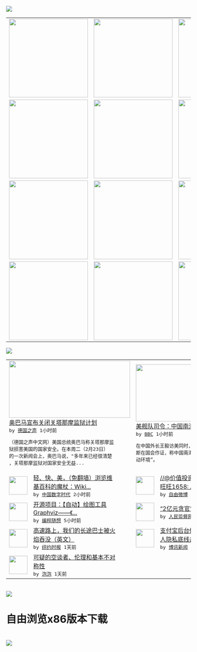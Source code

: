 

<a href="https://github.com/greatfire/z/raw/master/FreeBrowser.apk"><img src="https://raw.githubusercontent.com/greatfire/wiki/master/x/header.png" /></a><table><tr><td width="262" align="center" valign="center"><a href="https://github.com/greatfire/wiki/wiki/nyt" title="纽约时报中文网 国际纵览"><img src="https://raw.githubusercontent.com/greatfire/wiki/master/x/nyt_flag.png" width="215"/></a></td><td width="262" align="center" valign="center"><a href="https://github.com/greatfire/wiki/wiki/dw" title=""><img src="https://raw.githubusercontent.com/greatfire/wiki/master/x/dw_flag.png" width="215"/></a></td><td width="262" align="center" valign="center"><a href="https://github.com/greatfire/wiki/wiki/rmjd" title=""><img src="https://raw.githubusercontent.com/greatfire/wiki/master/x/rmjd_flag.png" width="215"/></a></td></tr><tr><td width="262" align="center" valign="center"><a href="https://github.com/paopaonetizen/website" title="泡泡 - 未经审查的互联网信息"><img src="https://raw.githubusercontent.com/greatfire/wiki/master/x/pp_flag.png" width="215"/></a></td><td width="262" align="center" valign="center"><a href="https://github.com/getlantern/mirror" title="以及自由微博和GreatFire.org官方中文论坛"><img src="https://raw.githubusercontent.com/greatfire/wiki/master/x/lantern_flag.png" width="215"/></a></td><td width="262" align="center" valign="center"><a href="https://github.com/cdtmirrors/m/" title=""><img src="https://raw.githubusercontent.com/greatfire/wiki/master/x/cdt_flag.png" width="215"/></a></td></tr><tr><td width="262" align="center" valign="center"><a href="https://github.com/program-think/blog" title="编程随想的博客"><img src="https://raw.githubusercontent.com/greatfire/wiki/master/x/pt_flag.png" width="215"/></a></td><td width="262" align="center" valign="center"><a href="https://github.com/greatfire/wiki/wiki/bbc" title=""><img src="https://raw.githubusercontent.com/greatfire/wiki/master/x/bbc_flag.png" width="215"/></a></td><td width="262" align="center" valign="center"><a href="https://github.com/freeweibo/s" title="自由微博 - 匿名和不受屏蔽的新浪微博搜索"><img src="https://raw.githubusercontent.com/greatfire/wiki/master/x/fw_flag.png" width="215"/></a></td></tr><tr><td width="262" align="center" valign="center"><a href="https://github.com/greatfire/wiki/wiki/google" title=""><img src="https://raw.githubusercontent.com/greatfire/wiki/master/x/google_flag.png" width="215"/></a></td><td width="262" align="center" valign="center"><a href="https://github.com/bxnews/boxun" title=""><img src="https://raw.githubusercontent.com/greatfire/wiki/master/x/bx_flag.png" width="215"/></a></td><td width="262" align="center" valign="center"><a href="https://github.com/greatfire/wiki/wiki/open-source" title="欢迎访问GreatFire.org开发者项目网站"><img src="https://raw.githubusercontent.com/greatfire/wiki/master/x/open-source_flag.png" width="215"/></a></td></tr></table><img src="https://raw.githubusercontent.com/greatfire/wiki/master/x/newsfeed text.png" /><table cols="4"><tr><td colspan="2" width="380"><a href="http://dw.com/p/1I0kr?maca=chi-GK-text-greatfire-all-chinese-15625-xml-mrss"><img src="http://www.dw.com/image/0,,18121857_302,00.jpg" width="330" height="156"/></a></br><a href="http://dw.com/p/1I0kr?maca=chi-GK-text-greatfire-all-chinese-15625-xml-mrss">奥巴马宣布关闭关塔那摩监狱计划</a></br><kbd> by <a href="http://dw.de">德国之声</a> 1小时前 </kbd></br><pre>（德国之声中文网）美国总统奥巴马称关塔那摩监<br/>狱损害美国的国家安全。在本周二（2月23日）<br/>的一次新闻会上，奥巴马说，"多年来已经很清楚<br/>，关塔那摩监狱对国家安全无益...</pre></td><td colspan="2" width="380"><a href="http://www.bbc.com/zhongwen/simp/china/2016/02/160223_us_china_scs_harris"><img src="http://ichef.bbci.co.uk/news/ws/106/amz/worldservice/live/assets/images/2016/02/22/160222143413_china_fm_wang_yi_304x171_ap_nocredit.jpg" width="330" height="156"/></a></br><a href="http://www.bbc.com/zhongwen/simp/china/2016/02/160223_us_china_scs_harris">美舰队司令：中国南海部署“改变军事环境”</a></br><kbd> by <a href="http://www.bbc.co.uk/zhongwen/simp">BBC</a> 1小时前 </kbd></br><pre>在中国外长王毅访美同时，美太平洋舰队司令哈里<br/>斯在国会作证，称中国南海军事部署“改变军事行<br/>动环境”。</pre></td></tr><tr><td><img src="http://i1.wp.com/cdn.sspai.com/attachment/thumbnail/2015/12/08/3e1a50bf3e0e8a56094669188bb7c2e148919_mw_800_wm_1_wmp_3.jpg" width="50" height="50"/></td><td width="280"><a href="http://feedproxy.google.com/~r/chinadigitaltimes/zKps/~3/D-mD2lELXNQ/">轻、快、美，（免翻墙）浏览维<br/>基百科的魔杖：Wiki...</a></br><kbd> by <a href="http://chinadigitaltimes.net/chinese/">中国数字时代</a> 2小时前 </kbd></td><td><img src="https://raw.githubusercontent.com/greatfire/wiki/master/x/fw_logo.png" width="50" height="50"/></td><td width="280"><a href="https://freeweibo.com/weibo/3945845949353434">//@价值投资快客: //@<br/>旺旺1658: //@...</a></br><kbd> by <a href="https://freeweibo.com/">自由微博</a> 2小时前 </kbd></td></tr><tr><td><img src="http://lh4.googleusercontent.com/fkVpNoNysQXG3Q9ZNUZPW6QwNcXa0Qu_aE0TSSHFIczPC7PLjPpu1QIOtbt04qBrTZAUlxDSvvekxE_pDQ2WDKbaufdDw0J0BDVg2WAHSA6DSBa_FnWmTAfxHyEJxxL5uSuxrkzLr48" width="50" height="50"/></td><td width="280"><a href="http://feedproxy.google.com/~r/programthink/~3/Efk8QUhZSS0/opensource-review-graphviz.html">开源项目：【自动】绘图工具 <br/>Graphviz——《...</a></br><kbd> by <a href="http://program-think.blogspot.com">编程随想</a> 5小时前 </kbd></td><td><img src="http://www.rmjdw.com/uploads/allimg/160223/10101CB7-0.jpg" width="50" height="50"/></td><td width="280"><a href="http://www.rmjdw.com//fanfuqianshao/20160223/15516.html">“2亿元贪官”开罚单不手软 </a></br><kbd> by <a href="http://www.rmjdw.com/">人民监督网</a> 9小时前 </kbd></td></tr><tr><td><img src="http://static01.nyt.com/images/2016/02/22/travel/22megabus-photo2/22megabus-photo2-articleLarge.jpg" width="50" height="50"/></td><td width="280"><a href="https://d3qlz4p8smvoli.cloudfront.net/travel/20160223/cc23megabus/">高速路上，我们的长途巴士被火<br/>焰吞没（英文）</a></br><kbd> by <a href="http://m.cn.nytimes.com/">纽约时报</a> 1天前 </kbd></td><td><img src="http://upload.bx.tl/news/temp14/201602230037022.png" width="50" height="50"/></td><td width="280"><a href="http://www.boxun.com/news/gb/china/2016/02/201602231542.shtml">支付宝后台偷拍手机用户大陆个<br/>人隐私底线击穿</a></br><kbd> by <a href="http://www.boxun.com">博讯新闻</a> 1天前 </kbd></td></tr><tr><td><img src="https://raw.githubusercontent.com/greatfire/wiki/master/x/pp_logo.png" width="50" height="50"/></td><td width="280"><a href="https://pao-pao.net/article/675">可疑的空谈者、伦理和基本不对<br/>称性</a></br><kbd> by <a href="https://pao-pao.net">泡泡</a> 1天前 </kbd></td></table></br><a href="https://github.com/greatfire/z/raw/master/FreeBrowser.apk"><img src="https://raw.githubusercontent.com/greatfire/wiki/master/x/download app.png" /></a><h1>自由浏览x86版本下载<h1><a href="https://github.com/greatfire/z/raw/master/FreeBrowser-x86.apk"><img src="https://raw.githubusercontent.com/greatfire/images/master/fb86.qr.png" /></a>